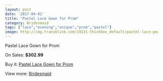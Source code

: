 ```yaml
---
layout: post
date: '2017-04-01'
title: "Pastel Lace Gown for Prom"
category: Bridesmaid
tags: ["lace","evening","unique","prom","pastel"]
image: http://img.transblink.com/19131-thickbox_default/pastel-lace-gown-for-prom.jpg
---
```

Pastel Lace Gown for Prom

On Sales: **$302.99**
<a href="https://www.transblink.com/en/bridesmaid/5978-pastel-lace-gown-for-prom.html"><amp-img layout="responsive" width="600" height="600" src="//img.transblink.com/19131-thickbox_default/pastel-lace-gown-for-prom.jpg" alt="Pastel Lace Gown for Prom 0" /></a>
<a href="https://www.transblink.com/en/bridesmaid/5978-pastel-lace-gown-for-prom.html"><amp-img layout="responsive" width="600" height="600" src="//img.transblink.com/19135-thickbox_default/pastel-lace-gown-for-prom.jpg" alt="Pastel Lace Gown for Prom 1" /></a>
<a href="https://www.transblink.com/en/bridesmaid/5978-pastel-lace-gown-for-prom.html"><amp-img layout="responsive" width="600" height="600" src="//img.transblink.com/19134-thickbox_default/pastel-lace-gown-for-prom.jpg" alt="Pastel Lace Gown for Prom 2" /></a>
<a href="https://www.transblink.com/en/bridesmaid/5978-pastel-lace-gown-for-prom.html"><amp-img layout="responsive" width="600" height="600" src="//img.transblink.com/19133-thickbox_default/pastel-lace-gown-for-prom.jpg" alt="Pastel Lace Gown for Prom 3" /></a>
<a href="https://www.transblink.com/en/bridesmaid/5978-pastel-lace-gown-for-prom.html"><amp-img layout="responsive" width="600" height="600" src="//img.transblink.com/19132-thickbox_default/pastel-lace-gown-for-prom.jpg" alt="Pastel Lace Gown for Prom 4" /></a>

Buy it: [Pastel Lace Gown for Prom](https://www.transblink.com/en/bridesmaid/5978-pastel-lace-gown-for-prom.html "Pastel Lace Gown for Prom")

View more: [Bridesmaid](https://www.transblink.com/en/4-bridesmaid "Bridesmaid")
